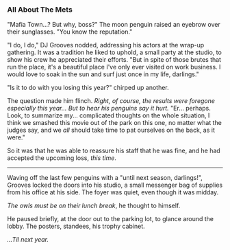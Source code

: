 ### All About The Mets

"Mafia Town...? But why, boss?" The moon penguin raised an eyebrow over their sunglasses. "You know the reputation."

"I do, I do," DJ Grooves nodded, addressing his actors at the wrap-up gathering. It was a tradition he liked to uphold, a small party at the studio, to show his crew he appreciated their efforts. "But in spite of those brutes that run the place, it's a beautiful place I've only ever visited on work business. I would love to soak in the sun and surf just once in my life, darlings."

"Is it to do with you losing this year?" chirped up another.

The question made him flinch. *Right, of course, the results were foregone especially this year... But to hear his penguins say it hurt.* "Er... perhaps. Look, to summarize my... complicated thoughts on the whole situation, I think we smashed this movie out of the park on this one, no matter what the judges say, and we *all* should take time to pat ourselves on the back, as it were."

So it was that he was able to reassure his staff that he was fine, and he had accepted the upcoming loss, *this time*.

---

Waving off the last few penguins with a "until next season, darlings!", Grooves locked the doors into his studio, a small messenger bag of supplies from his office at his side. The foyer was quiet, even though it was midday.

*The owls must be on their lunch break*, he thought to himself.

He paused briefly, at the door out to the parking lot, to glance around the lobby. The posters, standees, his trophy cabinet.

*...Til next year.*